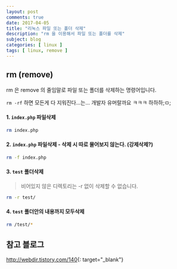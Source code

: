 ```yaml
---
layout: post
comments: true
date: 2017-04-05
title: "리눅스 파일 또는 폴더 삭제"
description: "rm 을 이용해서 파일 또는 폴더를 삭제"
subject: blog
categories: [ linux ]
tags: [ linux, remove ]
---
```


## rm (remove)<a id="rm-remove" href="#rm-remove" class="s-link" aria-hidden="true"></a>

rm 은 remove 의 줄임말로 파일 또는 폴더를 삭제하는 명령어입니다.

`rm -rf` 하면 모든게 다 지워진다...는... 개발자 유머랄까요 ㅋㅋㅋ 하하하;ㅁ;

#### 1. `index.php` 파일삭제<a id="1-indexphp-파일삭제" href="#1-indexphp-파일삭제" class="s-link" aria-hidden="true"></a>

```bash
rm index.php
```

#### 2. `index.php` 파일삭제 - 삭제 시 따로 물어보지 않는다. (강제삭제?)<a id="2-indexphp-파일삭제---삭제-시-따로-물어보지-않는다-강제삭제" href="#2-indexphp-파일삭제---삭제-시-따로-물어보지-않는다-강제삭제" class="s-link" aria-hidden="true"></a>

```bash
rm -f index.php
```

#### 3. `test` 폴더삭제<a id="3-test-폴더삭제" href="#3-test-폴더삭제" class="s-link" aria-hidden="true"></a>

> 비어있지 않은 디렉토리는 -r 없이 삭제할 수 없습니다.

```bash
rm -r test/
```

#### 4. `test` 폴더안의 내용까지 모두삭제<a id="4-test-폴더안의-내용까지-모두삭제" href="#4-test-폴더안의-내용까지-모두삭제" class="s-link" aria-hidden="true"></a>

```bash
rm /test/*
```

## 참고 블로그<a id="참고-블로그" href="#참고-블로그" class="s-link" aria-hidden="true"></a>

<http://webdir.tistory.com/140>{: target="_blank"}
